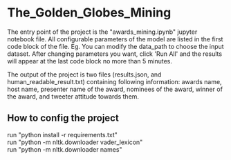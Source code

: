 # The_Golden_Globes_Mining

The entry point of the project is the "awards_mining.ipynb" jupyter notebook file. All configurable parameters of the model are listed in the first code block of the file. Eg. You can modify the data_path to choose the input dataset. After changing parameters you want, click 'Run All' and the results will appear at the last code block no more than 5 minutes.

The output of the project is two files (results.json, and human_readable_result.txt) containing following information: awards name, host name, presenter name of the award, nominees of the award, winner of the award, and tweeter attitude towards them. 

## How to config the project

run "python install -r requirements.txt"<br>
run "python -m nltk.downloader vader_lexicon"<br>
run "python -m nltk.downloader names"<br>
